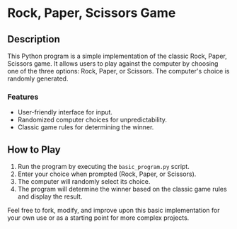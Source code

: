# Rock, Paper, Scissors Game

## Description

This Python program is a simple implementation of the classic Rock, Paper, Scissors game. It allows users to play against the computer by choosing one of the three options: Rock, Paper, or Scissors. The computer's choice is randomly generated.

### Features
- User-friendly interface for input.
- Randomized computer choices for unpredictability.
- Classic game rules for determining the winner.

## How to Play

1. Run the program by executing the `basic_program.py` script.
2. Enter your choice when prompted (Rock, Paper, or Scissors).
3. The computer will randomly select its choice.
4. The program will determine the winner based on the classic game rules and display the result.

Feel free to fork, modify, and improve upon this basic implementation for your own use or as a starting point for more complex projects.
